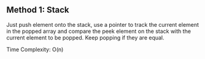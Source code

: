 ## Method 1: Stack

Just push element onto the stack, use a pointer to track the current element in the popped array and compare the peek element on the stack with the current element to be popped. Keep  popping if they are equal. 

Time Complexity: O(n)
